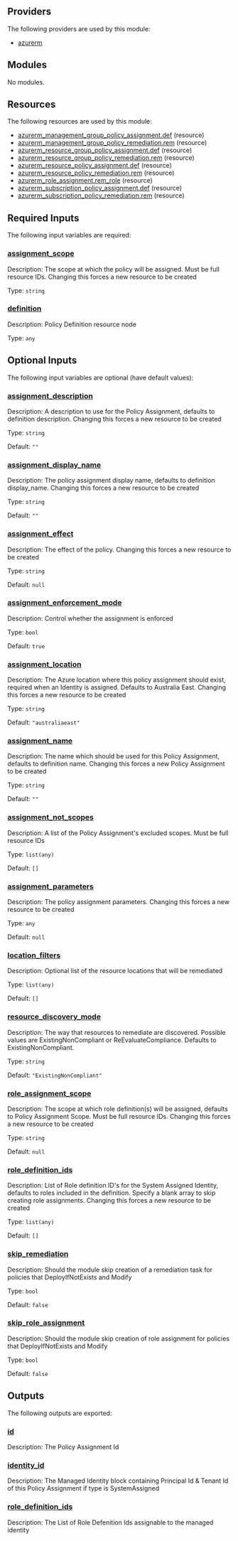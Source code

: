 ## Providers

The following providers are used by this module:

- <a name="provider_azurerm"></a> [azurerm](#provider_azurerm)

## Modules

No modules.

## Resources

The following resources are used by this module:

- [azurerm_management_group_policy_assignment.def](https://registry.terraform.io/providers/hashicorp/azurerm/latest/docs/resources/management_group_policy_assignment) (resource)
- [azurerm_management_group_policy_remediation.rem](https://registry.terraform.io/providers/hashicorp/azurerm/latest/docs/resources/management_group_policy_remediation) (resource)
- [azurerm_resource_group_policy_assignment.def](https://registry.terraform.io/providers/hashicorp/azurerm/latest/docs/resources/resource_group_policy_assignment) (resource)
- [azurerm_resource_group_policy_remediation.rem](https://registry.terraform.io/providers/hashicorp/azurerm/latest/docs/resources/resource_group_policy_remediation) (resource)
- [azurerm_resource_policy_assignment.def](https://registry.terraform.io/providers/hashicorp/azurerm/latest/docs/resources/resource_policy_assignment) (resource)
- [azurerm_resource_policy_remediation.rem](https://registry.terraform.io/providers/hashicorp/azurerm/latest/docs/resources/resource_policy_remediation) (resource)
- [azurerm_role_assignment.rem_role](https://registry.terraform.io/providers/hashicorp/azurerm/latest/docs/resources/role_assignment) (resource)
- [azurerm_subscription_policy_assignment.def](https://registry.terraform.io/providers/hashicorp/azurerm/latest/docs/resources/subscription_policy_assignment) (resource)
- [azurerm_subscription_policy_remediation.rem](https://registry.terraform.io/providers/hashicorp/azurerm/latest/docs/resources/subscription_policy_remediation) (resource)

## Required Inputs

The following input variables are required:

### <a name="input_assignment_scope"></a> [assignment_scope](#input_assignment_scope)

Description: The scope at which the policy will be assigned. Must be full resource IDs. Changing this forces a new resource to be created

Type: `string`

### <a name="input_definition"></a> [definition](#input_definition)

Description: Policy Definition resource node

Type: `any`

## Optional Inputs

The following input variables are optional (have default values):

### <a name="input_assignment_description"></a> [assignment_description](#input_assignment_description)

Description: A description to use for the Policy Assignment, defaults to definition description. Changing this forces a new resource to be created

Type: `string`

Default: `""`

### <a name="input_assignment_display_name"></a> [assignment_display_name](#input_assignment_display_name)

Description: The policy assignment display name, defaults to definition display_name. Changing this forces a new resource to be created

Type: `string`

Default: `""`

### <a name="input_assignment_effect"></a> [assignment_effect](#input_assignment_effect)

Description: The effect of the policy. Changing this forces a new resource to be created

Type: `string`

Default: `null`

### <a name="input_assignment_enforcement_mode"></a> [assignment_enforcement_mode](#input_assignment_enforcement_mode)

Description: Control whether the assignment is enforced

Type: `bool`

Default: `true`

### <a name="input_assignment_location"></a> [assignment_location](#input_assignment_location)

Description: The Azure location where this policy assignment should exist, required when an Identity is assigned. Defaults to Australia East. Changing this forces a new resource to be created

Type: `string`

Default: `"australiaeast"`

### <a name="input_assignment_name"></a> [assignment_name](#input_assignment_name)

Description: The name which should be used for this Policy Assignment, defaults to definition name. Changing this forces a new Policy Assignment to be created

Type: `string`

Default: `""`

### <a name="input_assignment_not_scopes"></a> [assignment_not_scopes](#input_assignment_not_scopes)

Description: A list of the Policy Assignment's excluded scopes. Must be full resource IDs

Type: `list(any)`

Default: `[]`

### <a name="input_assignment_parameters"></a> [assignment_parameters](#input_assignment_parameters)

Description: The policy assignment parameters. Changing this forces a new resource to be created

Type: `any`

Default: `null`

### <a name="input_location_filters"></a> [location_filters](#input_location_filters)

Description: Optional list of the resource locations that will be remediated

Type: `list(any)`

Default: `[]`

### <a name="input_resource_discovery_mode"></a> [resource_discovery_mode](#input_resource_discovery_mode)

Description: The way that resources to remediate are discovered. Possible values are ExistingNonCompliant or ReEvaluateCompliance. Defaults to ExistingNonCompliant.

Type: `string`

Default: `"ExistingNonCompliant"`

### <a name="input_role_assignment_scope"></a> [role_assignment_scope](#input_role_assignment_scope)

Description: The scope at which role definition(s) will be assigned, defaults to Policy Assignment Scope. Must be full resource IDs. Changing this forces a new resource to be created

Type: `string`

Default: `null`

### <a name="input_role_definition_ids"></a> [role_definition_ids](#input_role_definition_ids)

Description: List of Role definition ID's for the System Assigned Identity, defaults to roles included in the definition. Specify a blank array to skip creating role assignments. Changing this forces a new resource to be created

Type: `list(any)`

Default: `[]`

### <a name="input_skip_remediation"></a> [skip_remediation](#input_skip_remediation)

Description: Should the module skip creation of a remediation task for policies that DeployIfNotExists and Modify

Type: `bool`

Default: `false`

### <a name="input_skip_role_assignment"></a> [skip_role_assignment](#input_skip_role_assignment)

Description: Should the module skip creation of role assignment for policies that DeployIfNotExists and Modify

Type: `bool`

Default: `false`

## Outputs

The following outputs are exported:

### <a name="output_id"></a> [id](#output_id)

Description: The Policy Assignment Id

### <a name="output_identity_id"></a> [identity_id](#output_identity_id)

Description: The Managed Identity block containing Principal Id & Tenant Id of this Policy Assignment if type is SystemAssigned

### <a name="output_role_definition_ids"></a> [role_definition_ids](#output_role_definition_ids)

Description: The List of Role Defenition Ids assignable to the managed identity
